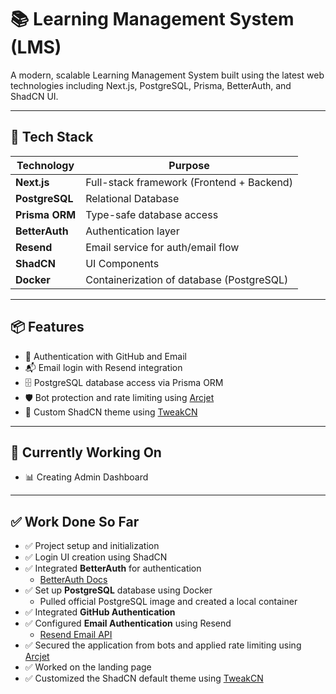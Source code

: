 # 📚 Learning Management System (LMS)

A modern, scalable Learning Management System built using the latest web technologies including Next.js, PostgreSQL, Prisma, BetterAuth, and ShadCN UI.

---

## 🚀 Tech Stack

| Technology     | Purpose                                   |
| -------------- | ----------------------------------------- |
| **Next.js**    | Full-stack framework (Frontend + Backend) |
| **PostgreSQL** | Relational Database                       |
| **Prisma ORM** | Type-safe database access                 |
| **BetterAuth** | Authentication layer                      |
| **Resend**     | Email service for auth/email flow         |
| **ShadCN**     | UI Components                             |
| **Docker**     | Containerization of database (PostgreSQL) |

---

## 📦 Features

- 🔐 Authentication with GitHub and Email
- 📬 Email login with Resend integration
- 🗄️ PostgreSQL database access via Prisma ORM
- 🛡️ Bot protection and rate limiting using [Arcjet](https://arcjet.com)
- 🎨 Custom ShadCN theme using [TweakCN](https://tweakcn.com)

---


## 👀 Currently Working On
- 📊 Creating Admin Dashboard

---

## ✅ Work Done So Far

- ✅ Project setup and initialization
- ✅ Login UI creation using ShadCN
- ✅ Integrated **BetterAuth** for authentication  
  - [BetterAuth Docs](https://www.better-auth.com/docs/installation)
- ✅ Set up **PostgreSQL** database using Docker  
  - Pulled official PostgreSQL image and created a local container
- ✅ Integrated **GitHub Authentication**
- ✅ Configured **Email Authentication** using Resend  
  - [Resend Email API](https://resend.com/emails)
- ✅ Secured the application from bots and applied rate limiting using [Arcjet](https://arcjet.com)
- ✅ Worked on the landing page
- ✅ Customized the ShadCN default theme using [TweakCN](https://tweakcn.com)


